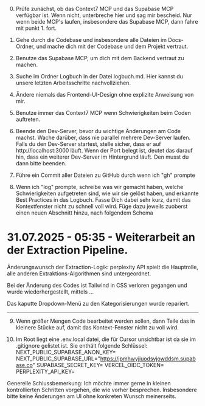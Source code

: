 0. Prüfe zunächst, ob das Context7 MCP und das Supabase MCP verfügbar ist. Wenn nicht, unterbreche hier und sag mir bescheid. Nur wenn beide MCP's laufen, insbesondere das Supabase MCP, dann fahre mit punkt 1. fort.

1. Gehe durch die Codebase und insbesondere alle Dateien im Docs-Ordner, und mache dich mit der Codebase und dem Projekt vertraut.

2. Benutze das Supabase MCP, um dich mit dem Backend vertraut zu machen.

3. Suche im Ordner Logbuch in der Datei logbuch.md. Hier kannst du unsere letzten Arbeitsschritte nachvollziehen.

4. Ändere niemals das Frontend-UI-Design ohne explizite Anweisung von mir.

5. Benutze immer das Context7 MCP wenn Schwierigkeiten beim Coden auftreten.

6. Beende den Dev-Server, bevor du wichtige Änderungen am Code machst. Wache darüber, dass nie parallel mehrere Dev-Server laufen. Falls du den Dev-Server startest, stelle sicher, dass er auf http://localhost:3000 läuft. Wenn der Port belegt ist, deutet das darauf hin, dass ein weiterer Dev-Server im Hintergrund läuft. Den musst du dann bitte beenden.

7. Führe ein Commit aller Dateien zu GitHub durch wenn ich "gh" prompte

8. Wenn ich "log" prompte, schreibe was wir gemacht haben, welche Schwierigkeiten aufgetreten sind, wie wir sie gelöst haben, und erkannte Best Practices in das Logbuch. Fasse Dich dabei sehr kurz, damit das Kontextfenster nicht zu schnell voll wird. Füge dazu jeweils zuoberst einen neuen Abschnitt hinzu, nach folgendem Schema

# 31.07.2025 - 05:35 - Weiterarbeit an der Extraction Pipeline.

Änderungswunsch der Extraction-Logik: perplexity API spielt die Hauptrolle, alle anderen Extraktions-Algorithmen sind untergeordnet. 

Bei der Änderung des Codes ist Tailwind in CSS verloren gegangen und wurde wiederhergestellt, mittels ...

Das kaputte Dropdown-Menü zu den Kategorisierungen wurde repariert.

---

9. Wenn größer Mengen Code bearbeitet werden sollen, dann Teile das in kleinere Stücke auf, damit das Kontext-Fenster nicht zu voll wird.

10. Im Root liegt eine .env.local datei, die für Cursor unsichtbar ist da sie im .gitignore gelistet ist. Sie enthält folgende Schlüssel:
NEXT_PUBLIC_SUPABASE_ANON_KEY=
NEXT_PUBLIC_SUPABASE_URL="https://jpmhwyjiuodsvjowddsm.supabase.co"
SUPABASE_SECRET_KEY=
VERCEL_OIDC_TOKEN=
PERPLEXITY_API_KEY=

Generelle Schlussbemerkung:
Ich möchte immer gerne in kleinen kontrollierten Schritten vorgehen, die wie vorher besprechen. 
Insbesondere bitte keine Änderungen am UI ohne konkreten Wunsch meinerseits.
